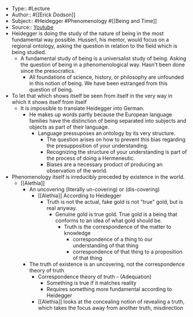 - Type:: #Lecture
- Author:: #[[Erick Dodson]]
- Subject:: #Heidegger #Phenomenology #[[Being and Time]]
- Source:: [Youtube](https://www.youtube.com/watch?v=EJpFJUe6be0)
- Heidegger is doing the study of the nature of being in the most fundamental way possible. Husserl, his mentor, would focus on a regional ontology, asking the question in relation to the field which is being studied. 
    - A fundamental study of being is a universalist study of being. Asking the question of being in a phenomenological way. Hasn't been done since the presocratics.
        - All foundations of science, history, or philosophy are unfounded in this notion of being. We have been estranged from this question of being.
- To let that which shows itself be seen from itself in the very way in which it shows itself from itself
    - It is impossible to translate Heidegger into German.
        - He makes up words partly because the European language families have the distinction of being separated into subjects and objects as part of their language. 
            - Language pressuposes an ontology by its very structure. 
                - The question arises on how to prevent this bias regarding the presupposition of your understanding. 
                - Recognizing the structure of your understanding is part of the process of doing a Hermeneutic. 
                - Biases are a necessary product of producing an observation of the world. 
- Phenomenology itself is irreducibly preceded by existence in the world. 
    - [[Alethia]]
        - An uncovering (literally un-covering) or (dis-covering)
            - [[Alethia]] According to Heidegger
                - Truth is not the actual, fake gold is not "true" gold, but is real anyway.
                    - Genuine gold is true gold. True gold is a being that conforms to an idea of what gold should be. 
                        - Truth is the correspondence of the matter to knowledge
                            - correspondence of a thing to our understanding of that thing
                            - correspondence of that thing to a proposition of that thing
        - The truth of existence is an uncovering, not the correspondence theory of truth
            - Correspondence theory of truth - (Adequation)
                - Something is true if it matches reality
                - Requires something more fundamental according to Heidegger
            - [[Alethia]] looks at the concealing notion of revealing a truth, which takes the focus away from another truth, misdirection
